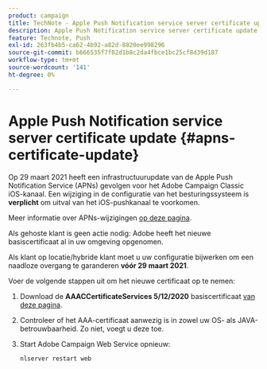 ```yaml
---
product: campaign
title: TechNote - Apple Push Notification service server certificate update
description: Apple Push Notification service server certificate update
feature: Technote, Push
exl-id: 263fb4b5-ca62-4b92-a82d-8820ee998296
source-git-commit: b666535f7f82d1b8c2da4fbce1bc25cf8d39d187
workflow-type: tm+mt
source-wordcount: '141'
ht-degree: 0%

---
```


# Apple Push Notification service server certificate update {#apns-certificate-update}



Op 29 maart 2021 heeft een infrastructuurupdate van de Apple Push Notification Service (APNs) gevolgen voor het Adobe Campaign Classic iOS-kanaal. Een wijziging in de configuratie van het besturingssysteem is **verplicht** om uitval van het iOS-pushkanaal te voorkomen.

Meer informatie over APNs-wijzigingen [op deze pagina](https://developer.apple.com/news/?id=7gx0a2lp).

Als gehoste klant is geen actie nodig: Adobe heeft het nieuwe basiscertificaat al in uw omgeving opgenomen.

Als klant op locatie/hybride klant moet u uw configuratie bijwerken om een naadloze overgang te garanderen **vóór 29 maart 2021**.

Voer de volgende stappen uit om het nieuwe certificaat op te nemen:

1. Download de **AAACCertificateServices 5/12/2020** basiscertificaat [van deze pagina](https://support.sectigo.com/Com_KnowledgeDetailPage?Id=kA03l00000117cL).

1. Controleer of het AAA-certificaat aanwezig is in zowel uw OS- als JAVA-betrouwbaarheid. Zo niet, voegt u deze toe.

1. Start Adobe Campaign Web Service opnieuw:

   ```
   nlserver restart web
   ```

